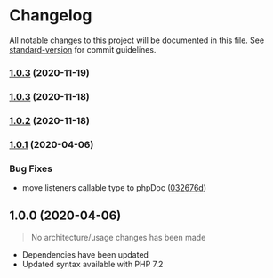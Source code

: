 # Changelog

All notable changes to this project will be documented in this file. See [standard-version](https://github.com/conventional-changelog/standard-version) for commit guidelines.

### [1.0.3](https://github.com/dansmaculotte/paypal-ipn-listener/compare/v1.0.2...v1.0.3) (2020-11-19)

### [1.0.3](https://github.com/dansmaculotte/paypal-ipn-listener/compare/v1.0.2...v1.0.3) (2020-11-18)

### [1.0.2](https://github.com/dansmaculotte/paypal-ipn-listener/compare/v1.0.1...v1.0.2) (2020-11-18)

### [1.0.1](https://github.com/dansmaculotte/paypal-ipn-listener/compare/v1.0.0...v1.0.1) (2020-04-06)


### Bug Fixes

* move listeners callable type to phpDoc ([032676d](https://github.com/dansmaculotte/paypal-ipn-listener/commit/032676d7caef0417b4fd9693ba5daa8e6013610c))

## 1.0.0 (2020-04-06)

> No architecture/usage changes has been made

- Dependencies have been updated
- Updated syntax available with PHP 7.2
